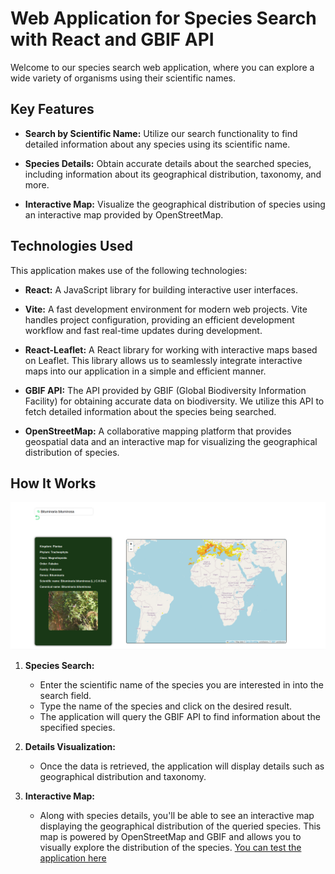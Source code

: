 <div style="text-align": justify>

# Web Application for Species Search with React and GBIF API

Welcome to our species search web application, where you can explore a wide variety of organisms using their scientific names.

## Key Features

- **Search by Scientific Name:** Utilize our search functionality to find detailed information about any species using its scientific name.
  
- **Species Details:** Obtain accurate details about the searched species, including information about its geographical distribution, taxonomy, and more.
  
- **Interactive Map:** Visualize the geographical distribution of species using an interactive map provided by OpenStreetMap.

## Technologies Used

This application makes use of the following technologies:

- **React:** A JavaScript library for building interactive user interfaces.

- **Vite:** A fast development environment for modern web projects. Vite handles project configuration, providing an efficient development workflow and fast real-time updates during development.

- **React-Leaflet:** A React library for working with interactive maps based on Leaflet. This library allows us to seamlessly integrate interactive maps into our application in a simple and efficient manner.

- **GBIF API:** The API provided by GBIF (Global Biodiversity Information Facility) for obtaining accurate data on biodiversity. We utilize this API to fetch detailed information about the species being searched.

- **OpenStreetMap:** A collaborative mapping platform that provides geospatial data and an interactive map for visualizing the geographical distribution of species.

## How It Works

![Specie detail image](img/gbif-app-image.png)

1. **Species Search:**
   - Enter the scientific name of the species you are interested in into the search field.
   - Type the name of the species and click on the desired result.
   - The application will query the GBIF API to find information about the specified species.
   
2. **Details Visualization:**
   - Once the data is retrieved, the application will display details such as geographical distribution and taxonomy.
   
3. **Interactive Map:**
   - Along with species details, you'll be able to see an interactive map displaying the geographical distribution of the queried species. This map is powered by OpenStreetMap and GBIF and allows you to visually explore the distribution of the species.
<a href="https://gbif-react.netlify.app/specie/2952882">You can test the application here</a>

</div>
